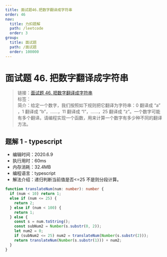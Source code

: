 ```yaml
---
title: 面试题46.把数字翻译成字符串
order: 46
nav:
  title: 力扣题解
  path: /leetcode
  order: 3
group:
  title: 面试题
  path: /面试题
  order: 100000
---
```


# 面试题 46. 把数字翻译成字符串

> 链接：[面试题 46. 把数字翻译成字符串](https://leetcode-cn.com/problems/ba-shu-zi-fan-yi-cheng-zi-fu-chuan-lcof/)  
> 标签：  
> 简介：给定一个数字，我们按照如下规则把它翻译为字符串：0 翻译成 “a” ，1 翻译成 “b”，……，11 翻译成 “l”，……，25 翻译成 “z”。一个数字可能有多个翻译。请编程实现一个函数，用来计算一个数字有多少种不同的翻译方法。

## 题解 1 - typescript

- 编辑时间：2020.6.9
- 执行用时：60ms
- 内存消耗：32.4MB
- 编程语言：typescript
- 解法介绍：递归判断当前值是否<=25 不是则分段计算。

```typescript
function translateNum(num: number): number {
  if (num < 10) return 1;
  else if (num <= 25) {
    return 2;
  } else if (num < 100) {
    return 1;
  } else {
    const s = num.toString();
    const subNum2 = Number(s.substr(0, 2));
    let num2 = 0;
    if (subNum2 <= 25) num2 = translateNum(Number(s.substr(2)));
    return translateNum(Number(s.substr(1))) + num2;
  }
}
```
